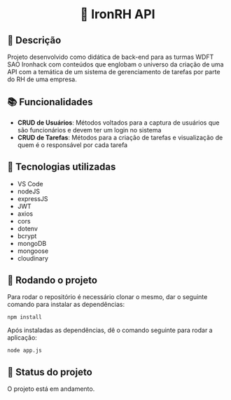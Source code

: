 <h1 align="center">📇 IronRH API</h1>

## :memo: Descrição
Projeto desenvolvido como didática de back-end para as turmas WDFT SAO Ironhack com conteúdos que englobam o universo da criação de uma API com a temática de um sistema de gerenciamento de tarefas por parte do RH de uma empresa.

## :books: Funcionalidades
* <b>CRUD de Usuários</b>: Métodos voltados para a captura de usuários que são funcionários e devem ter um login no sistema
* <b>CRUD de Tarefas</b>: Métodos para a criação de tarefas e visualização de quem é o responsável por cada tarefa

## :wrench: Tecnologias utilizadas
* VS Code
* nodeJS
* expressJS
* JWT
* axios
* cors
* dotenv
* bcrypt
* mongoDB
* mongoose
* cloudinary

## :rocket: Rodando o projeto
Para rodar o repositório é necessário clonar o mesmo, dar o seguinte comando para instalar as dependências:
```
npm install
```
Após instaladas as dependências, dê o comando seguinte para rodar a aplicação:
```
node app.js
```

## :dart: Status do projeto
O projeto está em andamento.

